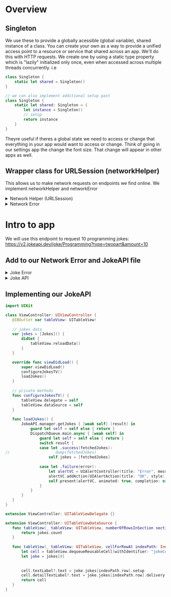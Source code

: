 # Overview
## Singleton
We use these to provide a globally acessible (global variable), shared instance of a class. You can create your own as a way to provide a unified access point to a resource or service that shared across an app. We'll do this with HTTP requests. We create one by using a static type property which is "lazily" initialized only once, even when accessed across multiple threads concurrently. i.e

```swift
class Singleton {
    static let shared = Singleton()
}

// we can also implement additional setup past
class Singleton {
    static let shared: Singleton = {
        let instance = Singleton()
        // setup
        return instance
    }
}
```

Theyre useful if theres a global state we need to access or change that everything in your app would want to access or change. Think of going in our settings app the change the font size. That change will appear in other apps as well. 

## Wrapper class for URLSession (networkHelper)
This allows us to make network requests on endpoints we find online. We implement networkHelper and networkError
<details>
  <summary>Network Helper (URLSession)</summary>
  
  ```swift
import Foundation

class NetworkHelper {
    
    // singleton
    static let manager = NetworkHelper()
    
    // This function takes in a string representing a URL as an argument
    // We also include a closure of type: (Result<Data, NetworkError>) -> Void
    // Result is a built in enum in swift which represents .success or .failure as an associated value
    // We'll take in the URL then call the completion handler passing in data or return a network error
    func getData(from urlString: String, completionHandler: @escaping (Result<Data, NetworkError>) -> Void) {
        guard let url = URL(string: urlString) else {
            completionHandler(.failure(.badURL))
            return
        }
        
        let dataTask = self.urlSession.dataTask(with: url) { (data, response, error) in
            if let error = error {
                completionHandler(.failure(.responseError(error)))
                return
            }
            
            guard let urlResponse = response as? HTTPURLResponse else {
                completionHandler(.failure(.noURLResponse))
                return
            }
            
            guard let data = data else {
                completionHandler(.failure(.noData))
                return
            }
            
            switch urlResponse.statusCode {
            case 200...299: break
            default:
                completionHandler(.failure(.badURLResponse(urlResponse.statusCode)))
                return
            }
            completionHandler(.success(data))
        }
        dataTask.resume()
    }
    
    // private properties
    
    // URLSession is a swift class that lets us create a connection to a URL. We use its dataTask(with:completionHandler:) method to open up a data task to a URL and specify what should happen when it completes the data task.
    // It takes in a closure of type (Data?, URLResponse?, Error?) -> Void)
    // Data represents the raw data we get back from the URL.
    // URL response is an HTTPURLResponse that gives back a status code of a request we made.
    // If anything goes wrong such as, internet is down, something wrong with the url, etc we will use completionHandler to pass an error message
    // If everything goes right, we will also use completionHandler to pass us the data we need. 
    
    private let urlSession = URLSession(configuration: .default)
    private init() {}
}
  ```
</details>
<details>
    <summary>Network Error</summary>
  
  ```swift
import Foundation

// An enum conforming to the Error protocol
// This is basically a list of things that could potentially go wrong
enum NetworkError: Error, CustomStringConvertible {
    case badURL
    case responseError(Error)
    case noURLResponse
    case noData
    case badURLResponse(Int)
    
    var description: String {
        switch self {
            case .badURL: return "Invalid URL"
            case let .responseError(error): return "Response Error: \(error)"
            case .noURLResponse: return "No URLResponse"
            case .noData: return "No data"
            case let .badURLResponse(statusCode): return "Bad status code: \(statusCode)"
        }
    }
}
  ```
</details>
  
# Intro to app
We will use this endpoint to request 10 programming jokes: https://v2.jokeapi.dev/joke/Programming?type=twopart&amount=10
## Add to our Network Error and JokeAPI file
<details>
  <summary>Joke Error</summary>
        
```swift
// helps catch errors in either our NetworkError enum, and jsonDecodingError(Error)
enum JokeError: Error, CustomStringConvertible {
    case networkError(NetworkError)
    case jsonDecodingError(Error)
    var description: String {
        switch self {
        case let .networkError(networkError):
            return "Network Error: \(networkError)"
            
        case let .jsonDecodingError(decodingError):
            return "Decoding Error: \(decodingError)"
        }
    }
}
```
</details>
    
<details>
    <summary>Joke API</summary>
    
```swift
import Foundation

class JokeAPI {
    static let manager = JokeAPI()
    
    func getJokes(completionHandler: @escaping (Result<Jokes, JokeError>) -> Void) {
        NetworkHelper.manager.getData(from: jokesEndpoint) { (result) in
            switch result {
            case let .success(data):
                do {
                    let jokes = try JSONDecoder().decode(Jokes.self, from: data)
                    completionHandler(.success(jokes))
                } catch {
                    completionHandler(.failure(.jsonDecodingError(error)))
                }
            case let .failure(NetworkError):
                completionHandler(.failure(.networkError(NetworkError)))
            }
        }
    }
    
    // private properties
    private let jokesEndpoint = "https://v2.jokeapi.dev/joke/Programming?type=twopart&amount=10"
    private init() {}
}
```
</details>

 ## Implementing our JokeAPI
 
 ```swift
 import UIKit

class ViewController: UIViewController {
    @IBOutlet var tableView: UITableView!
    
    // jokes data
    var jokes = [Jokes]() {
        didSet {
            tableView.reloadData()
        }
    }

    override func viewDidLoad() {
        super.viewDidLoad()
        configureJokesTV()
        loadJokes()
    }
    
    // private methods
    func configureJokesTV() {
        tableView.delegate = self
        tableView.dataSource = self
    }
    
    func loadJokes() {
        JokeAPI.manager.getJokes { [weak self] (result) in
            guard let self = self else { return }
            DispatchQueue.main.async { [weak self] in
                guard let self = self else { return }
                switch result {
                case let .success(fetchedJokes):
//                    dump(fetchedJokes)
                    self.jokes = [fetchedJokes]
                
                case let .failure(error):
                    let alertVC = UIAlertController(title: "Error", message: "Error fetching the jokes occured: \(error.description)", preferredStyle: .alert)
                    alertVC.addAction(UIAlertAction(title: "OK", style: .default, handler: nil))
                    self.present(alertVC, animated: true, completion: nil)
                }
            }
        }
    }
}

extension ViewController: UITableViewDelegate {}

extension ViewController: UITableViewDataSource {
    func tableView(_ tableView: UITableView, numberOfRowsInSection section: Int) -> Int {
        return jokes.count
    }
    
    func tableView(_ tableView: UITableView, cellForRowAt indexPath: IndexPath) -> UITableViewCell {
        let cell = tableView.dequeueReusableCell(withIdentifier: "jokeCell", for: indexPath)
        let joke = jokes[0]
  
        
        cell.textLabel?.text = joke.jokes[indexPath.row].setup
        cell.detailTextLabel?.text = joke.jokes[indexPath.row].delivery
        return cell
    }
}
```
  
